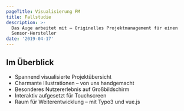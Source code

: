 ```yaml
---
pageTitle: Visualisierung PM
title: Fallstudie
description: >-
  Das Auge arbeitet mit – Originelles Projektmanagement für einen
  Sensor-Hersteller
date: '2019-04-17'
---
```

## Im Überblick

* Spannend visualisierte Projektübersicht 
* Charmante Illustrationen – von uns handgemacht 
* Besonderes Nutzererlebnis auf Großbildschirm
* Interaktiv aufgesetzt für Touchscreen
* Raum für Weiterentwicklung – mit Typo3 und vue.js
